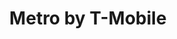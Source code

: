---
title: "Metro by T-Mobile"
url: /philadelphia/metro-by-t-mobile-elmwood-avenue/
shop: mobile phone
---
